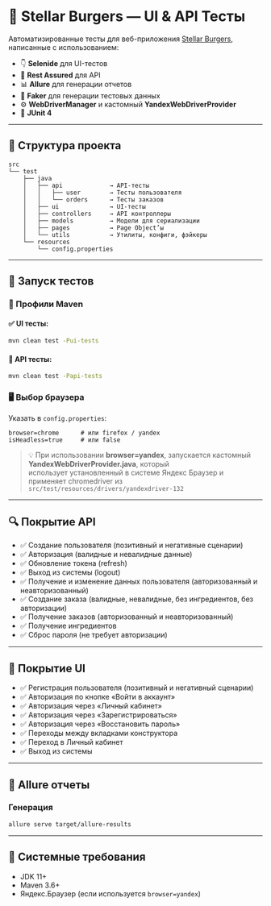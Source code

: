 # 🔪 Stellar Burgers — UI & API Тесты

Автоматизированные тесты для веб-приложения [Stellar Burgers](https://stellarburgers.nomoreparties.site/), написанные с использованием:

- 👇 **Selenide** для UI-тестов  
- 🔗 **Rest Assured** для API  
- 📊 **Allure** для генерации отчетов  
- 🎲 **Faker** для генерации тестовых данных  
- ⚙️ **WebDriverManager** и кастомный **YandexWebDriverProvider**  
- 🧪 **JUnit 4**  

---

## 🧩 Структура проекта

```
src
└── test
    ├── java
    │   ├── api             → API-тесты
    │   │   ├── user        → Тесты пользователя
    │   │   └── orders      → Тесты заказов
    │   ├── ui              → UI-тесты
    │   ├── controllers     → API контроллеры
    │   ├── models          → Модели для сериализации
    │   ├── pages           → Page Object’ы
    │   └── utils           → Утилиты, конфиги, фэйкеры
    └── resources
        └── config.properties
```

---

## 🚀 Запуск тестов

### 🔧 Профили Maven

#### ✅ UI тесты:
```bash
mvn clean test -Pui-tests
```

#### 🔌 API тесты:
```bash
mvn clean test -Papi-tests
```

### 🖥️ Выбор браузера
Указать в `config.properties`:
```properties
browser=chrome      # или firefox / yandex
isHeadless=true     # или false
```

> 💡 При использовании **browser=yandex**, запускается кастомный **YandexWebDriverProvider.java**, который  
использует установленный в системе Яндекс Браузер и применяет chromedriver из `src/test/resources/drivers/yandexdriver-132`

---

## 🔍 Покрытие API

- ✅ Создание пользователя (позитивный и негативные сценарии)
- ✅ Авторизация (валидные и невалидные данные)
- ✅ Обновление токена (refresh)
- ✅ Выход из системы (logout)
- ✅ Получение и изменение данных пользователя (авторизованный и неавторизованный)
- ✅ Создание заказа (валидные, невалидные, без ингредиентов, без авторизации)
- ✅ Получение заказов (авторизованный и неавторизованный)
- ✅ Получение ингредиентов
- ✅ Сброс пароля (не требует авторизации)

---

## 🧪 Покрытие UI

- ✅ Регистрация пользователя (позитивный и негативный сценарии)
- ✅ Авторизация по кнопке «Войти в аккаунт»
- ✅ Авторизация через «Личный кабинет»
- ✅ Авторизация через «Зарегистрироваться»
- ✅ Авторизация через «Восстановить пароль»
- ✅ Переходы между вкладками конструктора
- ✅ Переход в Личный кабинет
- ✅ Выход из системы

---

## 📄 Allure отчеты

### Генерация
```bash
allure serve target/allure-results
```

---

## 🧰 Системные требования

- JDK 11+
- Maven 3.6+
- Яндекс.Браузер (если используется `browser=yandex`)
